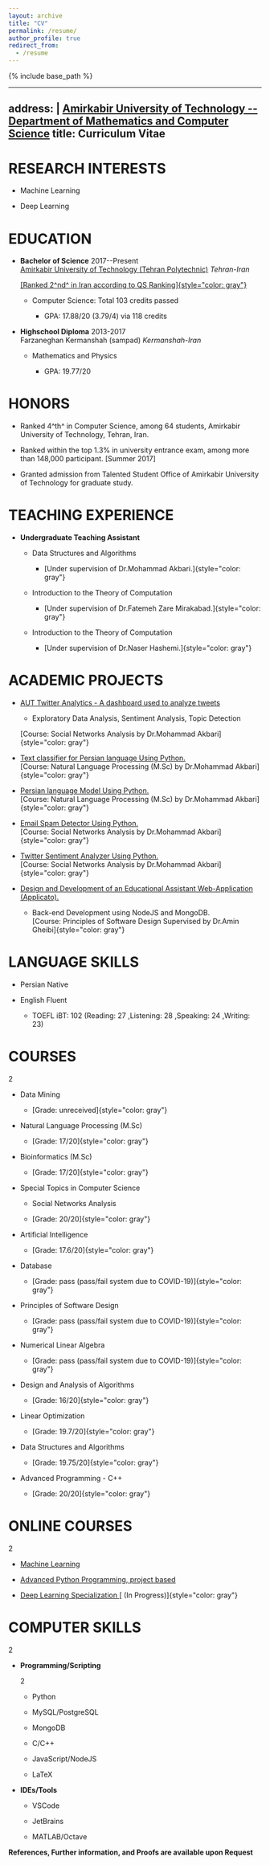 ```yaml
---
layout: archive
title: "CV"
permalink: /resume/
author_profile: true
redirect_from:
  - /resume
---
```


{% include base_path %}

---
address: |
    **[Amirkabir University of Technology -- Department of Mathematics and
    Computer Science](http://aut.ac.ir/)**
title: Curriculum Vitae
---

RESEARCH INTERESTS
==================

-   Machine Learning

-   Deep Learning

EDUCATION
=========

-   **Bachelor of Science** 2017--Present\
    [ Amirkabir University of Technology (Tehran
    Polytechnic)](http://aut.ac.ir/) *Tehran-Iran*

    [[Ranked 2^nd^ in Iran according to QS
    Ranking]{style="color: gray"}](https://www.topuniversities.com/university-rankings/world-university-rankings/2021)

    -   Computer Science: Total 103 credits passed

        -   GPA: 17.88/20 (3.79/4) via 118 credits

-   **Highschool Diploma** 2013-2017\
    Farzaneghan Kermanshah (sampad) *Kermanshah-Iran*

    -   Mathematics and Physics

        -   GPA: 19.77/20

HONORS
======

-   Ranked 4^th^ in Computer Science, among 64 students, Amirkabir
    University of Technology, Tehran, Iran.

-   Ranked within the top 1.3% in university entrance exam, among more
    than 148,000 participant. \[Summer 2017\]

-   Granted admission from Talented Student Office of Amirkabir
    University of Technology for graduate study.

TEACHING EXPERIENCE
===================

-   **Undergraduate Teaching Assistant**

    -   Data Structures and Algorithms

        -   [Under supervision of Dr.Mohammad
            Akbari.]{style="color: gray"}

    -   Introduction to the Theory of Computation

        -   [Under supervision of Dr.Fatemeh Zare
            Mirakabad.]{style="color: gray"}

    -   Introduction to the Theory of Computation

        -   [Under supervision of Dr.Naser
            Hashemi.]{style="color: gray"}

ACADEMIC PROJECTS
=================

-   [AUT Twitter Analytics - A dashboard used to analyze
    tweets](https://github.com/AUT-Twitter-Analytics)

    -   Exploratory Data Analysis, Sentiment Analysis, Topic Detection

    [Course: Social Networks Analysis by Dr.Mohammad
    Akbari]{style="color: gray"}

-   [Text classifier for Persian language Using
    Python.](https://bit.ly/3smNFbz)\
    [Course: Natural Language Processing (M.Sc) by Dr.Mohammad
    Akbari]{style="color: gray"}

-   [Persian language Model Using Python.](https://bit.ly/3bF2Zuo)\
    [Course: Natural Language Processing (M.Sc) by Dr.Mohammad
    Akbari]{style="color: gray"}

-   [Email Spam Detector Using Python.](https://bit.ly/39y6Rus)\
    [Course: Social Networks Analysis by Dr.Mohammad
    Akbari]{style="color: gray"}

-   [Twitter Sentiment Analyzer Using Python.](https://bit.ly/38K9gmG)\
    [Course: Social Networks Analysis by Dr.Mohammad
    Akbari]{style="color: gray"}

-   [Design and Development of an Educational Assistant Web-Application
    (Applicato).](https://gitlab.com/applicato/back-end)

    -   Back-end Development using NodeJS and MongoDB.\
        [Course: Principles of Software Design Supervised by Dr.Amin
        Gheibi]{style="color: gray"}

LANGUAGE SKILLS
===============

-   Persian Native

-   English Fluent

    -   TOEFL iBT: 102 (Reading: 27 ,Listening: 28 ,Speaking: 24
        ,Writing: 23)

COURSES
=======

2

-   Data Mining

    -   [Grade: unreceived]{style="color: gray"}

-   Natural Language Processing (M.Sc)

    -   [Grade: 17/20]{style="color: gray"}

-   Bioinformatics (M.Sc)

    -   [Grade: 17/20]{style="color: gray"}

-   Special Topics in Computer Science

    -   Social Networks Analysis

    -   [Grade: 20/20]{style="color: gray"}

-   Artificial Intelligence

    -   [Grade: 17.6/20]{style="color: gray"}

-   Database

    -   [Grade: pass (pass/fail system due to
        COVID-19)]{style="color: gray"}

-   Principles of Software Design

    -   [Grade: pass (pass/fail system due to
        COVID-19)]{style="color: gray"}

-   Numerical Linear Algebra

    -   [Grade: pass (pass/fail system due to
        COVID-19)]{style="color: gray"}

-   Design and Analysis of Algorithms

    -   [Grade: 16/20]{style="color: gray"}

-   Linear Optimization

    -   [Grade: 19.7/20]{style="color: gray"}

-   Data Structures and Algorithms

    -   [Grade: 19.75/20]{style="color: gray"}

-   Advanced Programming - C++

    -   [Grade: 20/20]{style="color: gray"}

 ONLINE COURSES
==============

2

-   [Machine Learning](https://www.coursera.org/learn/machine-learning)

-   [Advanced Python Programming, project
    based](https://quera.ir/college/land/3078/)

-   [Deep Learning Specialization
    ](https://www.coursera.org/specializations/deep-learning?/)[ (In
    Progress)]{style="color: gray"}

COMPUTER SKILLS
===============

2

-   **Programming/Scripting**

    2

    -   Python

    -   MySQL/PostgreSQL

    -   MongoDB

    -   C/C++

    -   JavaScript/NodeJS

    -   LaTeX

-   **IDEs/Tools**

    -   VSCode

    -   JetBrains

    -   MATLAB/Octave

**References, Further information, and Proofs are available upon
Request**
